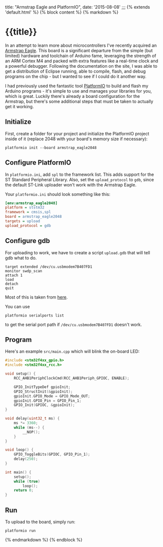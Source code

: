 title: "Armstrap Eagle and PlatformIO",
date: '2015-08-08'
;;;
{% extends 'default.html' %}
{% block content %}
{% markdown %}

# {{title}}

In an attempt to learn more about microcontrollers I've recently acquired an
[Armstrap Eagle](http://armstrap.org/). This board is a significant departure
from the simple (but limited) hardware and toolchain of Arduino fame,
leveraging the strength of an ARM Cortex M4 and packed with extra features like
a real-time clock and a powerful debugger. Following the documentation on the
site, I was able to get a distribution of Eclipse running, able to compile,
flash, and debug programs on the chip - but I wanted to see if I could do it
another way.

I had previously used the fantastic tool
[PlatformIO](http://platformio.org/) to build and flash my Arduino programs -
it's simple to use and manages your libraries for you, which is great. Luckily
there's already a board configuration for the Armstrap, but there's some
additional steps that must be taken to actually get it working.

## Initialize

First, create a folder for your project and initialize the PlatformIO project
inside of it (replace 2048 with your board's memory size if necessary):

```
platformio init --board armstrap_eagle2048
```

## Configure PlatformIO

In `platformio.ini`, add `spl` to the framework list. This adds support for
the ST Standard Peripheral Library. Also, set the `upload_protocol` to `gdb`,
since the default ST-Link uploader won't work with the Armstrap Eagle.

Your `platformio.ini` should look something like this:

```ini
[env:armstrap_eagle2048]
platform = ststm32
framework = cmsis,spl
board = armstrap_eagle2048
targets = upload
upload_protocol = gdb
```

## Configure gdb
For uploading to work, we have to create a script `upload.gdb` that will tell
gdb what to do.

```
target extended /dev/cu.usbmodem7B407FD1
monitor swdp_scan
attach 1
load
detach
quit
```

Most of this is taken from [here](http://docs.armstrap.org/en/latest/getting-started-eclipse-development-tools.html#configuring-c-c-development-tools-for-armstrap-boards-eclipse-edition-for-first-use).

You can use 

```
platformio serialports list
```

to get the serial port path if `/dev/cu.usbmodem7B407FD1` doesn't work.

## Program

Here's an example `src/main.cpp` which will blink the on-board LED:

```c++
#include <stm32f4xx_gpio.h>
#include <stm32f4xx_rcc.h>

void setup() {
	RCC_AHB1PeriphClockCmd(RCC_AHB1Periph_GPIOC, ENABLE);

	GPIO_InitTypeDef gpioInit;
	GPIO_StructInit(&gpioInit);
	gpioInit.GPIO_Mode = GPIO_Mode_OUT;
	gpioInit.GPIO_Pin = GPIO_Pin_1;
	GPIO_Init(GPIOC, &gpioInit);
}

void delay(uint32_t ms) {
	ms *= 3360;
	while (ms--) {
		__NOP();
	}
}

void loop() {
	GPIO_ToggleBits(GPIOC, GPIO_Pin_1);
	delay(250);
}

int main() {
	setup();
	while (true)
		loop();
	return 0;
}
```

## Run

To upload to the board, simply run:

```
platformio run
```

{% endmarkdown %}
{% endblock %}
